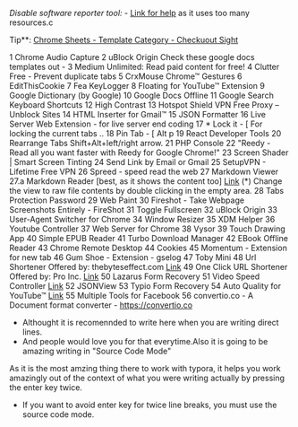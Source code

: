 *Disable software reporter tool:* - [Link for help](https://www.ghacks.net/2018/01/20/how-to-block-the-chrome-software-reporter-tool-software_reporter_tool-exe/) 	as it uses too many resources.c

Tip**: [Chrome Sheets - Template Category - Checkuout Sight](https://docs.google.com/spreadsheets/u/0/?ftv=1)

1 Chrome Audio Capture 
2 uBlock Origin Check these google docs templates out - 
3 Medium Unlimited: Read paid content for free! 
4 Clutter Free - Prevent duplicate tabs 
5 CrxMouse Chrome™ Gestures 
6 EditThisCookie 
7 Fea KeyLogger 
8 Floating for YouTube™ Extension 
9 Google Dictionary (by Google) 
10 Google Docs Offline 
11 Google Search Keyboard Shortcuts 
12 High Contrast 
13 Hotspot Shield VPN Free Proxy – Unblock Sites 
14 HTML Inserter for Gmail™ 
15 JSON Formatter 
16 Live Server Web Extension - for live server end coding 
17 * Lock it - [ For locking the current tabs .. 
18 Pin Tab - [ Alt p 
19 React Developer Tools 
20 Rearrange Tabs Shift+Alt+left/right arrow. 
21 PHP Console 
22 "Reedy - Read all you want faster with Reedy for Google Chrome!" 
23 Screen Shader | Smart Screen Tinting 
24 Send Link by Email or Gmail 
25 SetupVPN - Lifetime Free VPN 
26 Spreed - speed read the web 
27 Markdown Viewer 
27.a Markdown Reader [best, as it shows the content too] [Link](https://chrome.google.com/webstore/detail/markdown-reader/gpoigdifkoadgajcincpilkjmejcaanc?hl=en) (*) Change the view to raw file contents by double clicking in the empty area. 
28 Tabs Protection Password 
29 Web Paint 
30 Fireshot - Take Webpage Screenshots Entirely - FireShot 
31 Toggle Fullscreen 
32 uBlock Origin 
33 User-Agent Switcher for Chrome 
34 Window Resizer 
35 XDM Helper 
36 Youtube Controller 
37 Web Server for Chrome 
38 Vysor 
39 Touch Drawing App 
40 Simple EPUB Reader 
41 Turbo Download Manager 
42 EBook Offline Reader 
43 Chrome Remote Desktop 
44 Cookies 
45 Momentum - Extension for new tab 
46 Gum Shoe - Extension - gselog 
47 Toby Mini 
48 Url Shortener Offered by: thebyteseffect.com [Link](https://chrome.google.com/webstore/detail/url-shortener/godoifjoiadanijplaghmhgfeffnblib?hl=en) 
49 One Click URL Shortener Offered by: Pro Inc. [Link](https://chrome.google.com/webstore/detail/one-click-url-shortener/fjnodoodcohggdkacpmiidjikhlihcdk?hl=en) 
50 Lazarus Form Recovery 
51 Video Speed Controller [Link](https://chrome.https://convertio.cogoogle.com/webstore/detail/video-speed-controller/nffaoalbilbmmfgbnbgppjihopabppdk?hl=en) 
52 JSONView 
53 Typio Form Recovery 
54 Auto Quality for YouTube™ [Link](https://chrome.google.com/webstore/detail/auto-quality-for-youtube/iaddfgegjgjelgkanamleadckkpnjpjc?hl=en) 
55 Multiple Tools for Facebook
56 convertio.co - A Document format converter - https://convertio.co 

- Althought it is recomennded to write here when you are writing direct lines.
- And people would love you for that everytime.Also it is going to be amazing writing in "Source Code Mode"

As it is the most amzing thing there to work with typora, it helps you work amazingly out of the context of what you were writing actually by pressing the enter key twice.

* If you want to avoid enter key for twice line breaks, you must use the source code mode.

